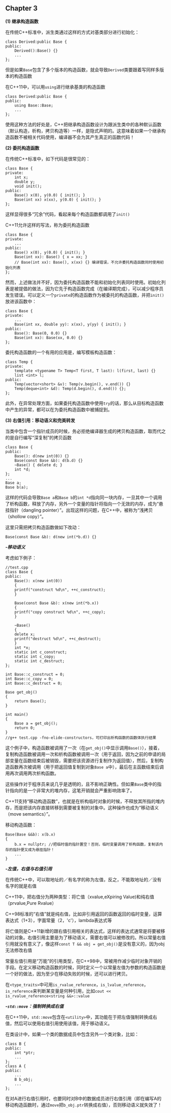 ## Chapter 3

**(1) 继承构造函数**

在传统C++标准中，派生类通过这样的方式对基类部分进行初始化：

	class Derived:public Base {
	public:
		Derived():Base() {}
		...
	};

但是如果`Base`包含了多个版本的构造函数，就会导致`Derived`类要跟着写同样多版本的构造函数

在C++11中，可以用`using`进行继承基类的构造函数

	class Derived:public Base {
	public:
		using Base::Base;
		...
	};

使用这种方法的好处是，C++把继承构造函数设计为跟派生类中的各种默认函数（默认构造，析构，拷贝构造等）一样，是隐式声明的。这意味着如果一个继承构造函数不被相关代码使用，编译器不会为其产生真正的函数代码！

**(2) 委托构造函数**

在传统C++标准中，如下代码是很常见的：

	class Base {
	private:
		int x;
		double y;
		void init();
	public:
		Base() x(0), y(0.0) { init(); }
		Base(int xx) x(xx), y(0.0) { init(); }
	};

这样显得很多“冗余”代码，看起来每个构造函数都调用了`init()`

C++11允许这样的写法，称为委托构造函数

	class Base {
	private:
		...
	public:
		Base() x(0), y(0.0) { init(); }
		Base(int xx): Base() { x = xx; }
		// Base(int xx): Base(), x(xx) {} 编译错误，不允许委托构造函数同时使用初始化列表
	};

然而，上述做法并不好，因为委托构造函数不能和初始化列表同时使用。初始化列表是被提倡的做法，因为它先于构造函数完成（在编译期完成），可以减少程序员发生错误。可以定义一个`private`的构造函数作为被委托的构造函数，并把`init()`放进该函数中：

	class Base {
	private:
		...
		Base(int xx, double yy): x(xx), y(yy) { init(); }
	public:
		Base(): Base(0, 0.0) {}
		Base(int xx): Base(xx, 0.0) {}
	};

委托构造函数的一个有用的应用是，编写模板构造函数：

	class Temp {
	private:
		template <typename T> Temp<T first, T last): l(first, last) {}
		list <int> l;
	public:
		Temp(vector<short> &v): Temp(v.begin(), v.end()) {}
		Temp(deque<int> &d): Temp(d.begin(), d.end()) {};
	};

此外，在异常处理方面，如果委托构造函数中使用`try`的话，那么从目标构造函数中产生的异常，都可以在为委托构造函数中被捕捉到。

**(3) 右值引用：移动语义和完美转发**

当类中包含一个指针成员的时候，务必拒绝编译器生成的拷贝构造函数，取而代之的是自行编写“深复制”的拷贝函数

	class Base {
	public:
		Base(): d(new int(0)) {}
		Base(const Base &b): d(b.d) {}
		~Base() { delete d; }
		int *d;
	};
	...
	Base a;
	Base b(a);

这样的代码会导致`Base a`和`Base b`的`int *d`指向同一块内存，一旦其中一个调用了析构函数，释放了内存，另外一个变量的指针将指向一个无效的内存，成为“悬挂指针（dangling pointer）”。出现这样的问题，在C++中，被称为“浅拷贝（shollow copy）”。

这里只需把拷贝构造函数做如下改动：

	Base(const Base &b): d(new int(*b.d)) {}

***-移动语义***

考虑如下例子：

	//test.cpp
	class Base {
	public:
	    Base(): x(new int(0))
	    {
		printf("construct %d\n", ++c_construct);
	    }

	    Base(const Base &b): x(new int(*b.x))
	    {
		printf("copy construct %d\n", ++c_copy);
	    }

	    ~Base()
	    {
		delete x;
		printf("destruct %d\n", ++c_destruct);
	    }
	    int *x;
	    static int c_construct;
	    static int c_copy;
	    static int c_destruct;
	};

	int Base::c_construct = 0;
	int Base::c_copy = 0;
	int Base::c_destruct = 0;

	Base get_obj()
	{
	    return Base();
	}

	int main()
	{
	    Base a = get_obj();
	    return 0;
	}
	//g++ test.cpp -fno-elide-constructors，可打印出析构函数的函数体执行结果

这个例子中，构造函数被调用了一次（在`get_obj()`中显示调用`Base()`），接着，复制构造函数被调用一次和析构函数被调用一次（用于返回，因为之前的申请的局部变量在函数结束后被销毁，需要把该资源进行复制作为返回值），然后，复制构造函数再次被调用（用于把返回值复制到对象`Base a`中），最后在主函数结束后调用再次调用两次析构函数。

这些操作对于程序员来说几乎是透明的，且不影响正确性。但如果`Base`类中的指针指向的是一个非常大的堆内存，这笔开销就会严重影响效率了。

C++11支持“移动构造函数”，也就是在析构临时对象的时候，不释放其所指的堆内存，而是把该内存直接转移到需要被复制的对象中。这种操作也成为“移动语义（move semantics）”。

移动构造函数：

	Base(Base &&b): x(b.x) 
	{
		b.x = nullptr; //把临时值的指针置空！否则，临时变量调用了析构函数，复制该内存的指针便又成为悬挂指针！
		...
	}

***-左值，右值与右值引用***

在传统C++中，可以取地址的／有名字的称为左值，反之，不能取地址的／没有名字的就是右值

C++11中，把右值分为两种类型：将亡值（xvalue,eXpiring Value)和纯右值（prvalue,Pure Rvalue）
	
C++98标准的“右值”就是纯右值，比如非引用返回的函数返回的临时变量，运算表达式（1+3），字面常量（2，'c'），lambda表达式等

将亡值则是C++11新增的跟右值引用相关的表达式，这样的表达式通常是将要被移动的对象。右值引用主要是为了移动语义，需要右值可以被修改的。所以常量右值引用就没有意义了，像这样`const T && obj = get_obj()`是没有意义的，因为obj无法修改右值

常量左值引用是“万能”的引用类型，在C++98中，常被用作减少临时对象开销的手段。在定义移动构造函数的时候，同时定义一个以常量左值为参数的构造函数是一个好的做法，因为至少在移动失败的时候，还可以进行拷贝。

在`<type_traits>`中可用`is_rvalue_reference`，`is_lvalue_reference`，`is_reference`来判断某变量是何种引用，比如`cout << is_rvalue_reference<string &&>::value`

***-`std::move`：强制转换成右值***

在C++11中，`std::move`包含在`<utility>`中，其功能在于把左值强制转换成右值，然后可以使用右值引用使用该值，用于移动语义。

在类设计中，如果一个类的数据成员中包含另外一个类对象，比如：

	class B {
	public:
		int *ptr;
		...
	};
	class A {
	public:
		...
		B b_obj;
		...
	};

在对A进行右值引用时，也要同时对B中的数据成员进行右值引用（即在编写A的移动构造函数时，通过`move`把`b_obj.ptr`转换成右值），否则移动语义就失效了！
